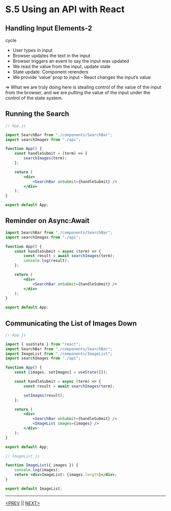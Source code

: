 # S.5 Using an API with React

## Handling Input Elements-2

cycle

-   User types in input
-   Browser updates the text in the input
-   Browser triggers an event to say the input was updated
-   We read the value from the input, update state
-   State update. Component rerenders
-   We provide ‘value’ prop to input - React changes the input’s value

⇒ What we are truly doing here is stealing control of the value of the input from the browser, and we are putting the value of the input under the control of the state system.

## Running the Search

```jsx
// App.js

import SearchBar from "./components/SearchBar";
import searchImages from "./api";

function App() {
	const handleSubmit = (term) => {
		searchImages(term);
	};

	return (
		<div>
			<SearchBar onSubmit={handleSubmit} />
		</div>
	);
}

export default App;
```

## Reminder on Async:Await

```jsx
import SearchBar from "./components/SearchBar";
import searchImages from "./api";

function App() {
	const handleSubmit = async (term) => {
		const result = await searchImages(term);
		console.log(result);
	};

	return (
		<div>
			<SearchBar onSubmit={handleSubmit} />
		</div>
	);
}

export default App;
```

## Communicating the List of Images Down

```jsx
// App.js

import { useState } from "react";
import SearchBar from "./components/SearchBar";
import ImageList from "./components/ImageList";
import searchImages from "./api";

function App() {
	const [images, setImages] = useState([]);

	const handleSubmit = async (term) => {
		const result = await searchImages(term);

		setImages(result);
	};

	return (
		<div>
			<SearchBar onSubmit={handleSubmit} />
			<ImageList images={images} />
		</div>
	);
}

export default App;
```

```jsx
// ImageList.js

function ImageList({ images }) {
	console.log(images);
	return <div>ImageList: {images.length}</div>;
}

export default ImageList;
```

---

[<PREV](./230124.md) || [NEXT>](./230125.md)
